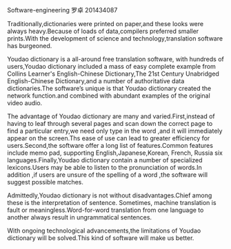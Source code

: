 Software-engineering
       罗卓  201434087

Traditionally,dictionaries were printed on paper,and these looks were always heavy.Because of loads of data,compilers preferred smaller prints.With the development of science and technology,translation software has burgeoned.


Youdao dictionary is a all-around free translation software, with hundreds of users,Youdao dictionary included a mass of easy complete example from Collins Learner's English-Chinese Dictionary,The 21st Century Unabridged English-Chinese Dictionary,and a number of authoritative data dictionaries.The software’s unique is that Youdao dictionary created the network function.and combined with abundant examples of the original video audio.

The advantage of Youdao dictionary are many and varied.First,instead of having to leaf through several pages and scan down the correct page to find a particular entry,we need only type in the word ,and it will immediately appear on the screen.Ths ease of use can lead to greater efficiency for users.Second,the software offer a long list of features.Common features include memo pad, supporting English,Japanese,Korean, French, Russia six languages.Finally,Youdao dictionary contain a number of specialized lexicons.Users may be able to listen to the pronunciation of words.In addition ,if users are unsure of the spelling of a word ,the software will suggest possible matches.


Admittedly,Youdao dictionary is not without disadvantages.Chief among these is the interpretation of sentence. Sometimes, machine translation is fault or meaningless.Word-for-word translation from one language to another always result in ungrammatical sentences.


With ongoing technological advancements,the limitations of Youdao dictionary will be solved.This kind of software will make us better.
